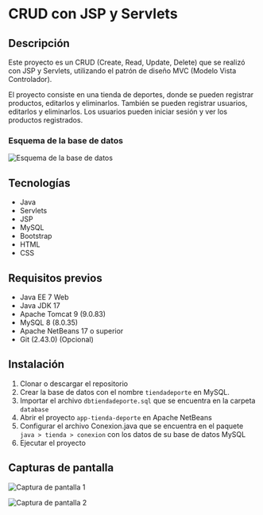 # CRUD con JSP y Servlets

## Descripción

Este proyecto es un CRUD (Create, Read, Update, Delete) que se realizó con JSP y Servlets, utilizando el patrón de diseño MVC (Modelo Vista Controlador).

El proyecto consiste en una tienda de deportes, donde se pueden registrar productos, editarlos y eliminarlos. También se pueden registrar usuarios, editarlos y eliminarlos. Los usuarios pueden iniciar sesión y ver los productos registrados.

### Esquema de la base de datos

![Esquema de la base de datos](https://raw.githubusercontent.com/alextello/CRUD-JSP-Servlets/main/screenshots/esquema.png)

## Tecnologías

- Java
- Servlets
- JSP
- MySQL
- Bootstrap
- HTML
- CSS

## Requisitos previos

- Java EE 7 Web
- Java JDK 17
- Apache Tomcat 9 (9.0.83)
- MySQL 8 (8.0.35) 
- Apache NetBeans 17 o superior
- Git (2.43.0) (Opcional)

## Instalación

1. Clonar o descargar el repositorio
2. Crear la base de datos con el nombre `tiendadeporte` en MySQL.
3. Importar el archivo `dbtiendadeporte.sql` que se encuentra en la carpeta `database`
4. Abrir el proyecto `app-tienda-deporte` en Apache NetBeans
5. Configurar el archivo Conexion.java que se encuentra en el paquete `java > tienda > conexion` con los datos de su base de datos MySQL
6. Ejecutar el proyecto

## Capturas de pantalla

![Captura de pantalla 1](https://raw.githubusercontent.com/alextello/CRUD-JSP-Servlets/main/screenshots/1.png)

![Captura de pantalla 2](https://raw.githubusercontent.com/alextello/CRUD-JSP-Servlets/main/screenshots/2.png)